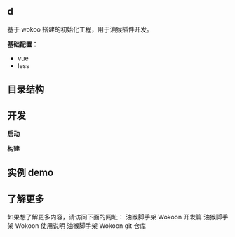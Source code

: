 ## d

基于 wokoo 搭建的初始化工程，用于油猴插件开发。

**基础配置：**

- vue
- less

## 目录结构

## 开发

**启动**

**构建**

## 实例 demo

## 了解更多

如果想了解更多内容，请访问下面的网址：
油猴脚手架 Wokoon 开发篇
油猴脚手架 Wokoon 使用说明
油猴脚手架 Wokoon git 仓库
